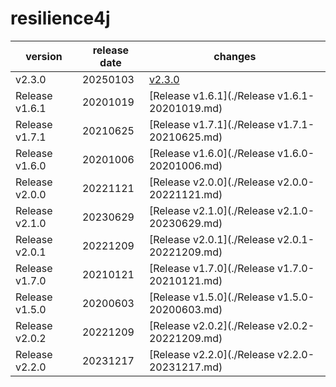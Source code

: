 # resilience4j	


|version|release date|changes|
|---|---|---|
|v2.3.0|20250103|[v2.3.0](./v2.3.0-20250103.md)|
|Release v1.6.1|20201019|[Release v1.6.1](./Release v1.6.1-20201019.md)|
|Release v1.7.1|20210625|[Release v1.7.1](./Release v1.7.1-20210625.md)|
|Release v1.6.0|20201006|[Release v1.6.0](./Release v1.6.0-20201006.md)|
|Release v2.0.0|20221121|[Release v2.0.0](./Release v2.0.0-20221121.md)|
|Release v2.1.0|20230629|[Release v2.1.0](./Release v2.1.0-20230629.md)|
|Release v2.0.1|20221209|[Release v2.0.1](./Release v2.0.1-20221209.md)|
|Release v1.7.0|20210121|[Release v1.7.0](./Release v1.7.0-20210121.md)|
|Release v1.5.0|20200603|[Release v1.5.0](./Release v1.5.0-20200603.md)|
|Release v2.0.2|20221209|[Release v2.0.2](./Release v2.0.2-20221209.md)|
|Release v2.2.0|20231217|[Release v2.2.0](./Release v2.2.0-20231217.md)|
